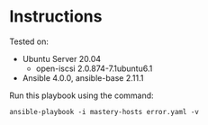 # Instructions

Tested on:
- Ubuntu Server 20.04
  - open-iscsi 2.0.874-7.1ubuntu6.1
- Ansible 4.0.0, ansible-base 2.11.1

Run this playbook using the command:

    ansible-playbook -i mastery-hosts error.yaml -v
